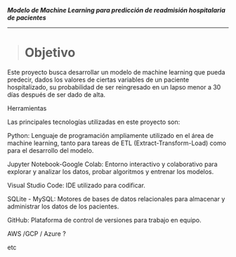 ***Modelo de Machine Learning para predicción de readmisión hospitalaria de pacientes***

---


> # Objetivo

Este proyecto busca desarrollar un modelo de machine learning que pueda predecir, dados los valores de ciertas variables de un paciente hospitalizado, 
su probabilidad de ser reingresado en un lapso menor a 30 días después de ser dado de alta.

Herramientas        

Las principales tecnologías utilizadas en este proyecto son:

Python: Lenguaje de programación ampliamente utilizado en el área de machine learning, tanto para tareas de ETL (Extract-Transform-Load) como para el desarrollo del modelo.

Jupyter Notebook-Google Colab: Entorno interactivo y colaborativo para explorar y analizar los datos, probar algoritmos y entrenar los modelos.

Visual Studio Code: IDE utilizado para codificar.

SQLite - MySQL: Motores de bases de datos relacionales para almacenar y administrar los datos de los pacientes.

GitHub: Plataforma de control de versiones para trabajo en equipo.

AWS /GCP / Azure  ?

etc
